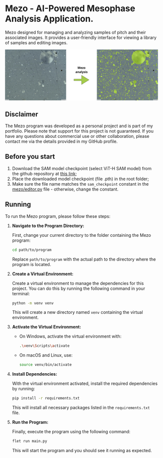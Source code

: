 # Mezo - AI-Powered Mesophase Analysis Application.

Mezo designed for managing and analyzing samples of pitch and their associated images. It provides a
user-friendly interface for viewing a library of samples and editing images.

![Mezo analysis](https://github.com/donatorex/AI_mezo/blob/main/assets/mezo_analysis.png?raw=true)

## Disclaimer

The Mezo program was developed as a personal project and is part of my portfolio. Please note that
support for this project is not guaranteed. If you have any questions about commercial use or other
collaboration, please contact me via the details provided in my GitHub profile.

## Before you start

1. Download the SAM model checkpoint (select ViT-H SAM model) from the github repository at
[this link](https://github.com/facebookresearch/segment-anything/blob/main/README.md#model-checkpoints.);
2. Place the downloaded model checkpoint (file .pth) in the root folder;
3. Make sure the file name matches the `sam_checkpoint` constant in the
[mezo/editor.py](https://github.com/donatorex/AI_mezo/blob/main/mezo/editor.py) file - otherwise,
change the constant.

## Running

To run the Mezo program, please follow these steps:

1. **Navigate to the Program Directory:**

   First, change your current directory to the folder containing the Mezo program:

   ```bash
   cd path/to/program
   ```

   Replace `path/to/program` with the actual path to the directory where the program is located.

2. **Create a Virtual Environment:**

   Create a virtual environment to manage the dependencies for this project. You can do this by
   running the following command in your terminal:

   ```bash
   python -m venv venv
   ```

   This will create a new directory named `venv` containing the virtual environment.

3. **Activate the Virtual Environment:**

   - On Windows, activate the virtual environment with:

     ```bash
     .\venv\Scripts\activate
     ```

   - On macOS and Linux, use:

     ```bash
     source venv/bin/activate
     ```

4. **Install Dependencies:**

   With the virtual environment activated, install the required dependencies by running:

   ```bash
   pip install -r requirements.txt
   ```

   This will install all necessary packages listed in the `requirements.txt` file.



5. **Run the Program:**

   Finally, execute the program using the following command:

   ```bash
   flet run main.py
   ```

   This will start the program and you should see it running as expected.
